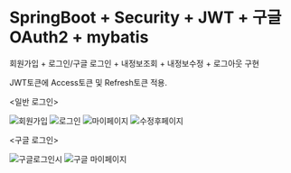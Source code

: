 # SpringBoot + Security + JWT + 구글 OAuth2 + mybatis

회원가입 + 로그인/구글 로그인 + 내정보조회 + 내정보수정 + 로그아웃 구현

JWT토큰에 Access토큰 및 Refresh토큰 적용.

<일반 로그인>

![회원가입](https://user-images.githubusercontent.com/60492498/209257766-bd81b247-2b32-414c-9f9e-0de05cf56845.png)
![로그인](https://user-images.githubusercontent.com/60492498/209257771-a2389851-0a94-4189-acbd-cf500efb3455.png)
![마이페이지](https://user-images.githubusercontent.com/60492498/209257793-191665f3-77b1-4eab-a66f-892491e7d850.png)
![수정후페이지](https://user-images.githubusercontent.com/60492498/209257797-20f9e200-b969-4109-bbc3-c032133e1617.png)

<구글 로그인>

![구글로그인시](https://user-images.githubusercontent.com/60492498/209257801-ebcc51af-963b-4c82-8bc6-b75187b53cd3.png)
![구글 마이페이지](https://user-images.githubusercontent.com/60492498/209257805-49db6a00-3bd4-444f-8768-b3aed1bb5e60.png)
